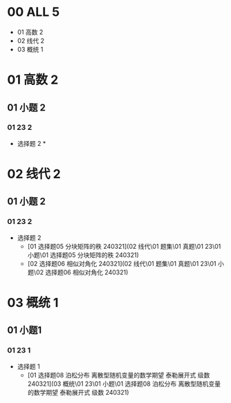 # 00 ALL 5

* 01 高数 2
* 02 线代 2
* 03 概统 1



# 01 高数 2



## 01 小题 2



### 01 23 2

* 选择题  2
  *  



# 02 线代 2



## 01 小题 2



### 01 23 2

* 选择题  2
  *   [01 选择题05 分块矩阵的秩 240321](02 线代\01 题集\01 真题\01 23\01 小题\01 选择题05 分块矩阵的秩 240321) 
  *   [02 选择题06 相似对角化  240321](02 线代\01 题集\01 真题\01 23\01 小题\02 选择题06 相似对角化  240321) 



# 03 概统 1



## 01 小题1



### 01 23 1

* 选择题 1
  *  [01 选择题08 泊松分布 离散型随机变量的数学期望  泰勒展开式 级数 240321](03 概统\01 23\01 小题\01 选择题08 泊松分布 离散型随机变量的数学期望  泰勒展开式 级数 240321) 